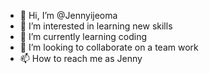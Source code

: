 - 👋 Hi, I’m @Jennyijeoma
- 👀 I’m interested in learning new skills
- 🌱 I’m currently learning coding
- 💞️ I’m looking to collaborate on a team work
- 📫 How to reach me as Jenny

<!---
Jennyijeoma/Jennyijeoma is a ✨ special ✨ repository because its `README.md` (this file) appears on your GitHub profile.
You can click the Preview link to take a look at your changes.
--->
